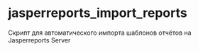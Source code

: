 # jasperreports_import_reports
Скрипт для автоматического импорта шаблонов отчётов на Jasperreports Server
